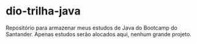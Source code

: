 # dio-trilha-java

Repositório para armazenar meus estudos de Java do Bootcamp do Santander. Apenas estudos serão alocados aqui, nenhum grande projeto.
